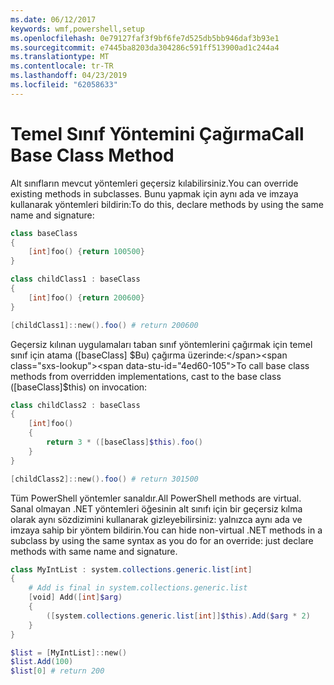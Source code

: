 ```yaml
---
ms.date: 06/12/2017
keywords: wmf,powershell,setup
ms.openlocfilehash: 0e79127faf3f9bf6fe7d525db5bb946daf3b93e1
ms.sourcegitcommit: e7445ba8203da304286c591ff513900ad1c244a4
ms.translationtype: MT
ms.contentlocale: tr-TR
ms.lasthandoff: 04/23/2019
ms.locfileid: "62058633"
---
```

# <a name="call-base-class-method"></a><span data-ttu-id="4ed60-102">Temel Sınıf Yöntemini Çağırma</span><span class="sxs-lookup"><span data-stu-id="4ed60-102">Call Base Class Method</span></span>

<span data-ttu-id="4ed60-103">Alt sınıfların mevcut yöntemleri geçersiz kılabilirsiniz.</span><span class="sxs-lookup"><span data-stu-id="4ed60-103">You can override existing methods in subclasses.</span></span> <span data-ttu-id="4ed60-104">Bunu yapmak için aynı ada ve imzaya kullanarak yöntemleri bildirin:</span><span class="sxs-lookup"><span data-stu-id="4ed60-104">To do this, declare methods by using the same name and signature:</span></span>

```powershell
class baseClass
{
    [int]foo() {return 100500}
}

class childClass1 : baseClass
{
    [int]foo() {return 200600}
}

[childClass1]::new().foo() # return 200600
```

<span data-ttu-id="4ed60-105">Geçersiz kılınan uygulamaları taban sınıf yöntemlerini çağırmak için temel sınıf için atama ([baseClass] $Bu) çağırma üzerinde:</span><span class="sxs-lookup"><span data-stu-id="4ed60-105">To call base class methods from overridden implementations, cast to the base class ([baseClass]$this) on invocation:</span></span>

```powershell
class childClass2 : baseClass
{
    [int]foo()
    {
        return 3 * ([baseClass]$this).foo()
    }
}

[childClass2]::new().foo() # return 301500
```

<span data-ttu-id="4ed60-106">Tüm PowerShell yöntemler sanaldır.</span><span class="sxs-lookup"><span data-stu-id="4ed60-106">All PowerShell methods are virtual.</span></span> <span data-ttu-id="4ed60-107">Sanal olmayan .NET yöntemleri öğesinin alt sınıfı için bir geçersiz kılma olarak aynı sözdizimini kullanarak gizleyebilirsiniz: yalnızca aynı ada ve imzaya sahip bir yöntem bildirin.</span><span class="sxs-lookup"><span data-stu-id="4ed60-107">You can hide non-virtual .NET methods in a subclass by using the same syntax as you do for an override: just declare methods with same name and signature.</span></span>

```powershell
class MyIntList : system.collections.generic.list[int]
{
    # Add is final in system.collections.generic.list
    [void] Add([int]$arg)
    {
        ([system.collections.generic.list[int]]$this).Add($arg * 2)
    }
}

$list = [MyIntList]::new()
$list.Add(100)
$list[0] # return 200
```
